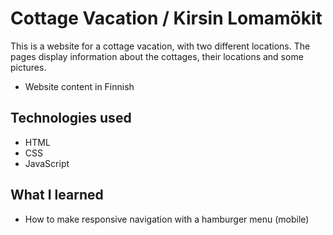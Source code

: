 # Cottage Vacation / Kirsin Lomamökit

This is a website for a cottage vacation, with two different locations. The pages display information about the cottages, their locations and some pictures.

- Website content in Finnish

## Technologies used

- HTML
- CSS
- JavaScript

## What I learned

- How to make responsive navigation with a hamburger menu (mobile)

